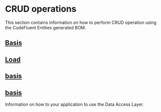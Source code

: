 # CRUD operations

This section contains information on how to perform CRUD operation using the CodeFluent Entities generated BOM.

## [Basis](development-guide/basis.md)

## [Load](development-guide/basis.md)

## [basis](development-guide/basis.md)

## [basis](development-guide/basis.md)

Information on how to your application to use the Data Access Layer.